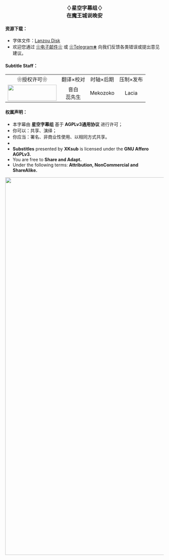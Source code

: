 <h3 align="center">♢星空字幕组♢<br>在魔王城说晚安</h3>

<h4>资源下载：</h4>
<ul>
    <li>字体文件：<a href="https://mekozoko.lanzoui.com/iRvVzp4omza" target="_blank">Lanzou Disk</a></li>
    <li>欢迎您通过 <a href="haruhanasub@gmail.com" target="_blank">❀电子邮件❀</a> 或 <a href="https://t.me/Haruhana_Funsub" target="_blank">❀Telegram❀</a> 向我们反馈各类错误或提出意见建议。</li>
</ul>

<h4>Subtitle Staff：</h4>

<table align="center">
	<tbody align="center">
		<tr>
		<td>❀授权许可❀</td>
		<td>翻译×校对</td>
		<td>时轴×后期</td>
		<td>压制×发布</td>
	</tr>
	<tr>
		<td><img src="https://www.gnu.org/graphics/agplv3-155x51.png" alt="" style="width:155px;height:51px"></td>
		<td>音白<br>蕊先生</td>
		<td>Mekozoko</td>
		<td>Lacia</td>
	</tr>
	</tbody>
</table>
					
<h4>权属声明：</h4>
<ul>
	<li>本字幕由 <b>星空字幕组</b> 基于 <b>AGPLv3通用协议</b> 进行许可；</li>
	<li>你可以：共享、演绎；</li>
	<li>你应当：署名、非商业性使用、以相同方式共享。</li>
	<li>　</li>
	<li><b>Substitles</b> presented by <b>XKsub</b> is licensed under the <b>GNU Affero AGPLv3.</b></li>
	<li>You are free to <b>Share and Adapt.</b></li>
	<li>Under the following terms: <b>Attribution, NonCommercial and ShareAlike.</b></li>
</ul>

<p align = "center">
	<img src="https://www.z4a.net/images/2022/01/11/Maoujou-de-Oyasumi---Poster.webp" style="width:900px;height:1200px;" />
</p>

